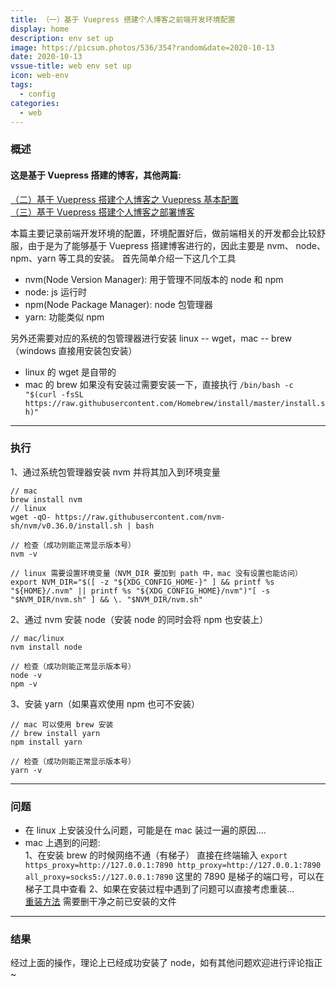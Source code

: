 ```yaml
---
title: （一）基于 Vuepress 搭建个人博客之前端开发环境配置
display: home
description: env set up
image: https://picsum.photos/536/354?random&date=2020-10-13
date: 2020-10-13
vssue-title: web env set up
icon: web-env
tags:
  - config
categories:
  - web
---
```


### 概述
#### 这是基于 Vuepress 搭建的博客，其他两篇:

[（二）基于 Vuepress 搭建个人博客之 Vuepress 基本配置](https://www.zakli.cn/web/vuepress-desc.html)<br/>
[（三）基于 Vuepress 搭建个人博客之部署博客](https://www.zakli.cn/web/deploy-blog.html)

本篇主要记录前端开发环境的配置，环境配置好后，做前端相关的开发都会比较舒服，由于是为了能够基于 Vuepress 搭建博客进行的，因此主要是 nvm、 node、npm、yarn 等工具的安装。
首先简单介绍一下这几个工具

- nvm(Node Version Manager): 用于管理不同版本的 node 和 npm
- node: js 运行时
- npm(Node Package Manager): node 包管理器
- yarn: 功能类似 npm

另外还需要对应的系统的包管理器进行安装 linux -- wget，mac -- brew（windows 直接用安装包安装）

- linux 的 wget 是自带的
- mac 的 brew 如果没有安装过需要安装一下，直接执行 `/bin/bash -c "$(curl -fsSL https://raw.githubusercontent.com/Homebrew/install/master/install.sh)"`

---

### 执行
1、通过系统包管理器安装 nvm 并将其加入到环境变量
```
// mac 
brew install nvm
// linux
wget -qO- https://raw.githubusercontent.com/nvm-sh/nvm/v0.36.0/install.sh | bash

// 检查（成功则能正常显示版本号）
nvm -v 

// linux 需要设置环境变量（NVM_DIR 要加到 path 中，mac 没有设置也能访问）
export NVM_DIR="$([ -z "${XDG_CONFIG_HOME-}" ] && printf %s "${HOME}/.nvm" || printf %s "${XDG_CONFIG_HOME}/nvm")"[ -s "$NVM_DIR/nvm.sh" ] && \. "$NVM_DIR/nvm.sh"
```
2、通过 nvm 安装 node（安装 node 的同时会将 npm 也安装上）
```
// mac/linux
nvm install node

// 检查（成功则能正常显示版本号）
node -v
npm -v
```
3、安装 yarn（如果喜欢使用 npm 也可不安装）
```
// mac 可以使用 brew 安装
// brew install yarn
npm install yarn

// 检查（成功则能正常显示版本号）
yarn -v
```

---

### 问题
- 在 linux 上安装没什么问题，可能是在 mac 装过一遍的原因....
- mac 上遇到的问题:<br/>
1、在安装 brew 的时候网络不通（有梯子）
直接在终端输入 `export https_proxy=http://127.0.0.1:7890 http_proxy=http://127.0.0.1:7890 all_proxy=socks5://127.0.0.1:7890` 这里的 7890 是梯子的端口号，可以在梯子工具中查看
2、如果在安装过程中遇到了问题可以直接考虑重装...<br/>
[重装方法]("https://yamdestiny.xyz/2019/04/24/how-to-reinstall-node-js-on-mac/") 需要删干净之前已安装的文件

---

### 结果
经过上面的操作，理论上已经成功安装了 node，如有其他问题欢迎进行评论指正~
